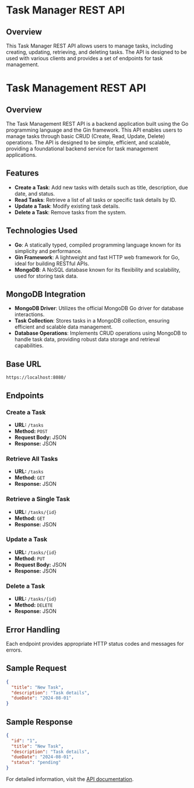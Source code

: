 
# Task Manager REST API

## Overview
This Task Manager REST API allows users to manage tasks, including creating, updating, retrieving, and deleting tasks. The API is designed to be used with various clients and provides a set of endpoints for task management.

# Task Management REST API

## Overview

The Task Management REST API is a backend application built using the Go programming language and the Gin framework. This API enables users to manage tasks through basic CRUD (Create, Read, Update, Delete) operations. The API is designed to be simple, efficient, and scalable, providing a foundational backend service for task management applications.

## Features

- **Create a Task**: Add new tasks with details such as title, description, due date, and status.
- **Read Tasks**: Retrieve a list of all tasks or specific task details by ID.
- **Update a Task**: Modify existing task details.
- **Delete a Task**: Remove tasks from the system.

## Technologies Used

- **Go**: A statically typed, compiled programming language known for its simplicity and performance.
- **Gin Framework**: A lightweight and fast HTTP web framework for Go, ideal for building RESTful APIs.
- **MongoDB**: A NoSQL database known for its flexibility and scalability, used for storing task data.

## MongoDB Integration

- **MongoDB Driver**: Utilizes the official MongoDB Go driver for database interactions.
- **Task Collection**: Stores tasks in a MongoDB collection, ensuring efficient and scalable data management.
- **Database Operations**: Implements CRUD operations using MongoDB to handle task data, providing robust data storage and retrieval capabilities.

## Base URL
`https://localhost:8080/`

## Endpoints

### Create a Task
- **URL:** `/tasks`
- **Method:** `POST`
- **Request Body:** JSON
- **Response:** JSON

### Retrieve All Tasks
- **URL:** `/tasks`
- **Method:** `GET`
- **Response:** JSON

### Retrieve a Single Task
- **URL:** `/tasks/{id}`
- **Method:** `GET`
- **Response:** JSON

### Update a Task
- **URL:** `/tasks/{id}`
- **Method:** `PUT`
- **Request Body:** JSON
- **Response:** JSON

### Delete a Task
- **URL:** `/tasks/{id}`
- **Method:** `DELETE`
- **Response:** JSON

## Error Handling
Each endpoint provides appropriate HTTP status codes and messages for errors.

## Sample Request
```json
{
  "title": "New Task",
  "description": "Task details",
  "dueDate": "2024-08-01"
}
```

## Sample Response
```json
{
  "id": "1",
  "title": "New Task",
  "description": "Task details",
  "dueDate": "2024-08-01",
  "status": "pending"
}
```

For detailed information, visit the [API documentation](https://documenter.getpostman.com/view/37336034/2sA3kdAcpR).
